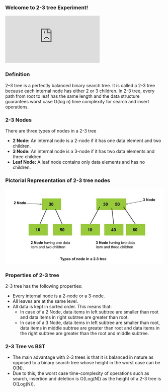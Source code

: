 ### Welcome to 2-3 tree Experiment!

<iframe src="https://www.youtube.com/embed/acwLDUYG3ik" frameborder="0" allow="autoplay; encrypted-media" allowfullscreen></iframe>

### Definition

2–3 tree is a perfectly balanced binary search tree. It is called a 2-3 tree because each internal node has either 2 or 3 children. In 2-3 tree, every path from root to leaf has the same length and the data structure guarantees worst case O(log n) time complexity for search and insert operations.

### 2-3 Nodes

There are three types of nodes in a 2-3 tree

   - **2 Node:** An internal node is a 2-node if it has one data element and two children.
   - **3 Node:** An internal node is a 3-node if it has two data elements and three children.
   - **Leaf Node:** A leaf node contains only data elements and has no children.

### Pictorial Representation of 2-3 tree nodes 
<img src="images/2-3Nodes.jpg"/>

### Properties of 2-3 tree

2-3 tree has the following properties:

  -  Every internal node is a 2-node or a 3-node.
  -  All leaves are at the same level.
   - All data is kept in sorted order. This means that:
      - In case of a 2 Node, data items in left subtree are smaller than root and data items in right subtree are greater than root.
      - In case of a 3 Node, data items in left subtree are smaller than root, data items in middle subtree are greater than root and data items in the right subtree are greater than the root and middle subtree.

### 2-3 Tree vs BST

  -  The main advantage with 2-3 trees is that it is balanced in nature as opposed to a binary search tree whose height in the worst case can be O(N).
  -  Due to this, the worst case time-complexity of operations such as search, insertion and deletion is O(Log(N)) as the height of a 2-3 tree is O(Log(N)).

